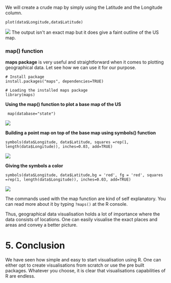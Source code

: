 

We will create a crude map by simply using the Latitude and the Longitude column.

    plot(data$Longitude,data$Latitude)

![](https://github.com/parulnith/Data-Visualisation-with-R/blob/master/Visualisation%20geographical%20data/Basic%20geog%20plot.png)
The output isn't an exact map but it does give a faint outline of the US map.


###  map() function
**maps package** is very useful and straightforward  when it comes to plotting geographical data. Let see how we can use it for our purpose. 

    # Install package 
    install.packages("maps", dependencies=TRUE)
    
    # Loading the installed maps package
    library(maps)
    

**Using the map() function to plot a base map of the US**

     map(database="state")
![](https://github.com/parulnith/Data-Visualisation-with-R/blob/master/Visualisation%20geographical%20data/base%20map.png)


**Building a point map on top of the base map using symbols() function**

    symbols(data$Longitude, data$Latitude, squares =rep(1, length(data$Longitude)), inches=0.03, add=TRUE)
![](https://github.com/parulnith/Data-Visualisation-with-R/blob/master/Visualisation%20geographical%20data/top%20of%20base%20map.png)

**Giving the symbols a color**

    symbols(data$Longitude, data$Latitude,bg = 'red', fg = 'red', squares =rep(1, length(data$Longitude)), inches=0.03, add=TRUE)

![](https://github.com/parulnith/Data-Visualisation-with-R/blob/master/Visualisation%20geographical%20data/styling%20map.png)

The commands used with the map function are kind of self explanatory. You can read more about it by typing `?maps()` at the R console.

Thus, geographical data visualisation holds a lot of importance where the data consists of locations. One can easily visualise the exact places and areas and convey a better picture.


# <a name="conclusion"></a>5. Conclusion

We have seen how simple and easy to start visualisation using R. One can either opt to create visualisations from scratch or use the pre built packages. Whatever you choose, it is clear that visualisations capabilities of R are endless.
